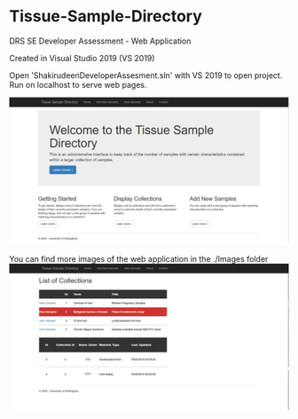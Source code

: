 # Tissue-Sample-Directory
DRS SE Developer Assessment - Web Application

Created in Visual Studio 2019 (VS 2019)

Open 'ShakirudeenDeveloperAssesment.sln' with VS 2019 to open project.
Run on localhost to serve web pages.

![Image description](/Images/Homepage.PNG)

You can find more images of the web application in the ./Images folder
![Image description](/Images/View2.PNG)
